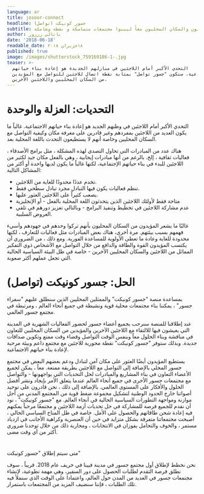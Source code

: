 ```yaml
---
language: ar
title: josoor-connect
headline: (جسور كونيكت (تواصل
subtitle: حيث يتواصل اللاجئون والسكان المحليون معاً ليبنوا مجتمعات متماسكة و نشطة وشاملة
author: ناتالي زرزور
date: '2018-06-18'
readable_date: ١٨حزيران ٢٠١٨
published: true
image: /images/shutterstock_759169186-1-.jpg
teaser: >-
  التحدي الأكبر أمام اللاجئين في منازلهم الجديدة هو إعادة بناء حياتهم
  الاجتماعية. ستكون "جسور تواصل" بمثابة نقطة اتصال للاجئين للتواصل مع المؤيدين
  من السكان المحليين واللاجئين الآخرين.
---
```

# التحديات: العزلة والوحدة

التحدي الأكبر أمام اللاجئين في وطنهم الجديد هو إعادة بناء حياتهم الاجتماعية. غالباً ما يكون العديد من اللاجئين بمفردهم وغير قادرين على معرفة مكان وكيفية التواصل مع السكان المحليين وخاصة أنهم لا يستطيعون التحدث باللغة المحلية بعد.

هناك عدد من المبادرات التي تحاول التصدي لهذه المشكلة ، مثل برامج الأصدقاء ، فعاليات ثقافية ، إلخ. بالرغم من أنها مبادرات إيجابية ، وهي بالفعل مكان جيد لكثير من اللاجئين للبدء في بناء حياتهم الإجتماعية، لكنها غالباً ما يكون لديها واحدة أو أكثر من المشاكل التالية:

* تخدم عددًا محدودًا للغاية من اللاجئين.
* تنظم فعاليات يكون فيها التبادل مجرد تبادل سطحي فقط.
* يصعب كثيراً على اللاجئين العثور عليها.
* متاحة فقط لأولئك اللاجئين الذين يتحدثون اللغة المحلية بالفعل - أو الإنجليزية
* عدم مشاركة اللاجئين في تخطيط وتنفيذ البرامج - وبالتالي تعزيز دورهم في تلقي العروض السلبية.

غالبًا ما يشعر المؤيدون من السكان المحليون بأنهم تركوا وحدهم في جهودهم وأسيء فهمهم بسبب بيئتهم. مرة أخرى، هناك بعض المبادرات مثل فعاليات للتعارف ، لكنها محدودة للغاية وعادة ما تعطى الأولوية للمساعدة الفورية. ومع ذلك ، من الضروري أن يكتسب المؤيدون القوة والطاقة والدافع من خلال التواصل مع الأشخاص ذوي التفكير المماثل من اللاجئين والسكان المحليين الآخرين - خاصة في ظل البيئة السياسية الحالية التي تجعل عملهم أكثر صعوبة.

# الحل: جسور كونيكت (تواصل)

بمساعدة منصة “جسور كونيكت” والممثلين المحليين الذين سنطلق عليهم "سفراء جسور" ، يمكننا بناء مجتمعات محلية  قوية ونشيطة في جميع أنحاء العالم ، ومرتبطة في مجتمع جسور العالمي.  

عند إطلاقنا للمنصة سنرحب بجميع أعضاء جسور لحضور الفعاليات الشهرية في المدينة التي يعيشون فيها للالتقاء مع اللاجئين الآخرين والمؤيدين من السكان المحليين للتعاون في مناقشة وبناء الحلول معاً وبنفس الوقت التواصل وقضاء وقت ممتع وتكوين صداقات جديدة.
وبذلك ستوفر “جسور كونيكت” نقطة محورية للاجئين مع مجتمع داعم وبيئة مرحبة لإعادة بناء حياتهم الاجتماعية.

يستطيع المؤيدون أيضًا العثور على مكان آمن لتبادل ودعم بعضهم البعض في مجتمع جسور المحلي بالإضافة إلى التواصل مع اللاجئين بطريقة ممتعة.
معاً ، يمكن لجميع الأعضاء التعاون في بناء المشاريع والمبادرات لحل التحديات التي يواجهونها  - والتواصل مع مجتمعات جسور الأخرى في جميع أنحاء العالم عندما يتعلق الأمر بإيجاد ونشر أفضل الحلول والأفكار على المستوى العالمي.
بالإضافة إلى ذلك ، نحن قادرون على توحيد أصواتنا خارج الحدود الوطنية لتشكيل مجموعة ضغط قوية من المجتمع المدني من أجل موازنة ومواجهة التطورات السياسية الحالية في أنحاء العالم.
مع "جسور كونيكت" ، نود أن نقدم للجميع فرصة للمشاركة في حل تحديات أزمة اللاجئين و مجتمعًا مرحباً يمكنهم فيه إعادة شحن طاقاتهم والحصول على الأمل. خاصة في ظل المناخ السياسي الحالي ، أصبحت مجتمعاتنا متفرقة بشكل متزايد في حين أن العنصرية وكراهية الأجانب في ازدياد مستمر ، والخوف والتحامل يفوزان في الانتخابات ، ومحاربة ذلك من خلال توحدنا ضروري أكثر من أي وقت مضى.

# 

متى سيتم إطلاق "جسور كونيكت"

نحن نخطط لإطلاق أول مجتمع جسور في مدينة فيينا في خريف عام 2018. قريباً ، سوف نطلق فرصة التقدم لطلبات الحصول على دور السفير، وهي مهمة تطوعية، لإنشاء مجتمعات جسور في العديد من المدن حول العالم، واعتمادا على الوقت الذي سنملأ فيه تلك الطلبات ، فإننا سنضيف المزيد من المجتمعات باستمرار.
